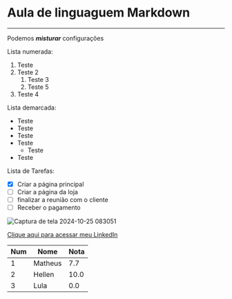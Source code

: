 # Aula de linguaguem Markdown
---
Podemos __*misturar*__ configurações

Lista numerada:

1. Teste
2. Teste 2
   1. Teste 3
   2. Teste 5
4. Teste 4


Lista demarcada:

* Teste
* Teste
* Teste
* Teste
   * Teste
* Teste

Lista de Tarefas:
- [x] Criar a página principal
- [ ] Criar a página da loja
- [ ] finalizar a reunião com o cliente
- [ ] Receber o pagamento

![Captura de tela 2024-10-25 083051](https://github.com/user-attachments/assets/373ea08f-7cb9-443c-b7c1-f5dec014277c)

[Clique aqui para acessar meu LinkedIn](https://www.linkedin.com/in/matheuslemos2002)

Num | Nome | Nota
---|---|---
1 | Matheus | 7.7
2 | Hellen | 10.0
3 | Lula | 0.0
